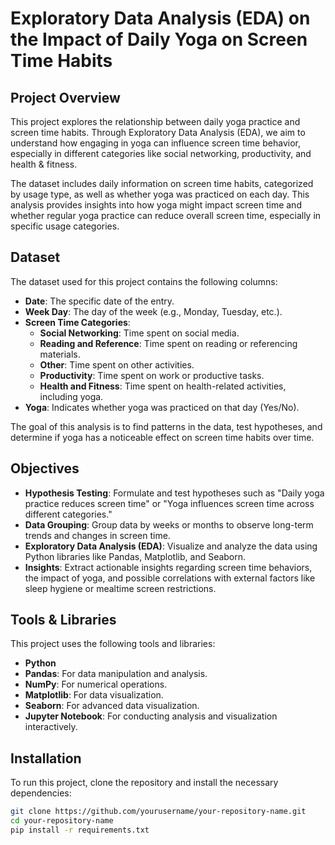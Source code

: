 # Exploratory Data Analysis (EDA) on the Impact of Daily Yoga on Screen Time Habits

## Project Overview

This project explores the relationship between daily yoga practice and screen time habits. Through Exploratory Data Analysis (EDA), we aim to understand how engaging in yoga can influence screen time behavior, especially in different categories like social networking, productivity, and health & fitness.

The dataset includes daily information on screen time habits, categorized by usage type, as well as whether yoga was practiced on each day. This analysis provides insights into how yoga might impact screen time and whether regular yoga practice can reduce overall screen time, especially in specific usage categories.

## Dataset

The dataset used for this project contains the following columns:

- **Date**: The specific date of the entry.
- **Week Day**: The day of the week (e.g., Monday, Tuesday, etc.).
- **Screen Time Categories**:
  - **Social Networking**: Time spent on social media.
  - **Reading and Reference**: Time spent on reading or referencing materials.
  - **Other**: Time spent on other activities.
  - **Productivity**: Time spent on work or productive tasks.
  - **Health and Fitness**: Time spent on health-related activities, including yoga.
- **Yoga**: Indicates whether yoga was practiced on that day (Yes/No).

The goal of this analysis is to find patterns in the data, test hypotheses, and determine if yoga has a noticeable effect on screen time habits over time.

## Objectives

- **Hypothesis Testing**: Formulate and test hypotheses such as "Daily yoga practice reduces screen time" or "Yoga influences screen time across different categories."
- **Data Grouping**: Group data by weeks or months to observe long-term trends and changes in screen time.
- **Exploratory Data Analysis (EDA)**: Visualize and analyze the data using Python libraries like Pandas, Matplotlib, and Seaborn.
- **Insights**: Extract actionable insights regarding screen time behaviors, the impact of yoga, and possible correlations with external factors like sleep hygiene or mealtime screen restrictions.

## Tools & Libraries

This project uses the following tools and libraries:

- **Python**
- **Pandas**: For data manipulation and analysis.
- **NumPy**: For numerical operations.
- **Matplotlib**: For data visualization.
- **Seaborn**: For advanced data visualization.
- **Jupyter Notebook**: For conducting analysis and visualization interactively.

## Installation

To run this project, clone the repository and install the necessary dependencies:

```bash
git clone https://github.com/yourusername/your-repository-name.git
cd your-repository-name
pip install -r requirements.txt
